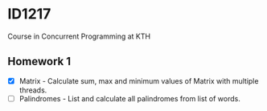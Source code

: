 # ID1217
Course in Concurrent Programming at KTH
## Homework 1
- [x] Matrix - Calculate sum, max and minimum values of Matrix with multiple threads.
- [ ] Palindromes - List and calculate all palindromes from list of words.
